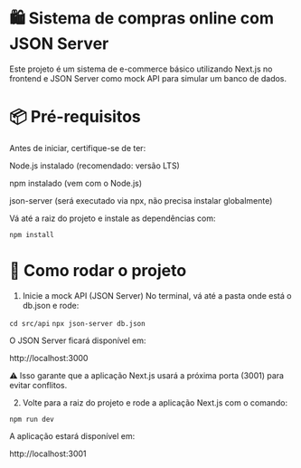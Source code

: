 # 🛍️ Sistema de compras online com JSON Server
Este projeto é um sistema de e-commerce básico utilizando Next.js no frontend e JSON Server como mock API para simular um banco de dados.

# 📦 Pré-requisitos
Antes de iniciar, certifique-se de ter:

Node.js instalado (recomendado: versão LTS)

npm instalado (vem com o Node.js)

json-server (será executado via npx, não precisa instalar globalmente)

Vá até a raiz do projeto e instale as dependências com:

`npm install`

# 🚀 Como rodar o projeto

1. Inicie a mock API (JSON Server)
No terminal, vá até a pasta onde está o db.json e rode:


`cd src/api`
`npx json-server db.json`

O JSON Server ficará disponível em:

http://localhost:3000

⚠️ Isso garante que a aplicação Next.js usará a próxima porta (3001) para evitar conflitos.

2. Volte para a raiz do projeto e rode a aplicação Next.js com o comando:

`npm run dev`

A aplicação estará disponível em:

http://localhost:3001